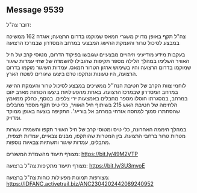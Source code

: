 ## Message 9539

דובר צה"ל:

צה"ל תקף באופן מדויק משגרי חמאס שמוקמו בדרום הרצועה; אוגדה 162 ממשיכה במבצע לסיכול טרור והעמקת ההישג המבצעי במרחב המסדרון שבמרכז הרצועה

בעקבות מידע מודיעיני וזיהויים מבצעיים שגובשו בפיקוד הדרום, מטוסי קרב של חיל האוויר השלימו במהלך הלילה מספר תקיפות שהובילו להשמדה של שתי עמדות שיגור שמוקמו בדרום הרצועה והיו בשימוש ארגון הטרור חמאס. עמדות השיגור מוקמו בדרום הרצועה, היו טעונות ונתקפו טרם ביצעו שיגורים לשטח הארץ. 

לוחמי צוות הקרב של חטיבת הנח״ל ממשיכים במבצע לסיכול טרור והעמקת ההישג במרחב המסדרון שבמרכז הרצועה.
באחת מהפעילויות ביצעו הכוחות מארב יזום במרחב, במסגרתו חוסלו מספר מחבלים באמצעות ירי צלפים.
בנוסף, כחלק ממאמץ הלחימה של חטיבת האש 215 בשיתוף חיל האוויר, כלי טיס תקף מספר מחבלים שהסתתרו סמוך למחסה אזרחי במרחב אל בורייג׳. התקיפה בוצעה באופן ממוקד ומדויק.

במהלך היממה האחרונה, כלי טיס ומטוסי קרב של חיל האוויר תקפו והשמידו עשרות מטרות טרור ברחבי הרצועה.
בין המטרות שהותקפו, מבנים צבאיים, עמדות תצפית, מחבלים, עמדות שיגור ותשתיות צבאיות נוספות.

מצורף תיעוד מהשמדת המשגרים: https://bit.ly/49M2VTP

מצורף תיעוד מתקיפות צה"ל ברצועה: https://bit.ly/3U3mvoE

מצורפות תמונות מפעילות כוחות צה"ל ברצועה: https://IDFANC.activetrail.biz/ANC2304202442089240952

